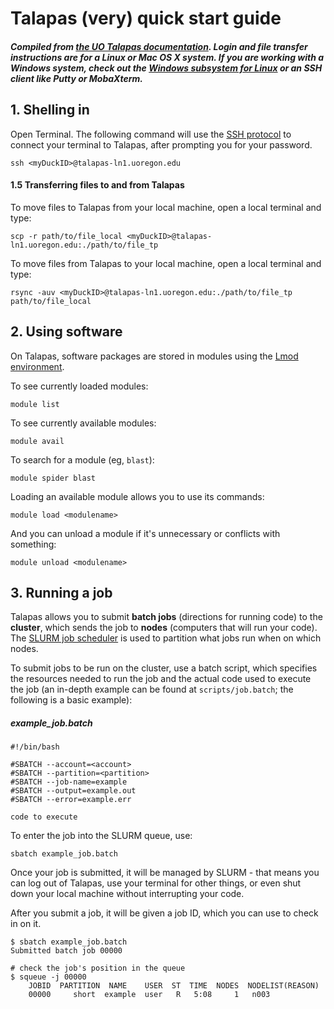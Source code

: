 ﻿
# Talapas (very) quick start guide
##### Compiled from [the UO Talapas documentation](https://hpcrcf.atlassian.net/wiki/spaces/TCP/). Login and file transfer instructions are for a Linux or Mac OS X system. If you are working with a Windows system, check out the [Windows subsystem for Linux](https://docs.microsoft.com/en-us/windows/wsl/faq) or an SSH client like Putty or MobaXterm.

## 1. Shelling in

Open Terminal. The following command will use the [SSH protocol](https://en.wikipedia.org/wiki/Secure_Shell_Protocol) to connect your terminal to Talapas, after prompting you for your password.

	ssh <myDuckID>@talapas-ln1.uoregon.edu


#### 1.5 Transferring files to and from Talapas

To move files to Talapas from your local machine, open a local terminal and type:

	scp -r path/to/file_local <myDuckID>@talapas-ln1.uoregon.edu:./path/to/file_tp

To move files from Talapas to your local machine, open a local terminal and type:

	rsync -auv <myDuckID>@talapas-ln1.uoregon.edu:./path/to/file_tp path/to/file_local

## 2. Using software

On Talapas, software packages are stored in modules using the [Lmod environment](https://lmod.readthedocs.io/en/latest/). 

To see currently loaded modules:

	module list

To see currently available modules:

	module avail

To search for a module (eg, `blast`):

	module spider blast

Loading an available module allows you to use its commands:

	module load <modulename>

And you can unload a module if it's unnecessary or conflicts with something:

	module unload <modulename>

## 3. Running a job

Talapas allows you to submit **batch jobs** (directions for running code) to the **cluster**, which sends the job to **nodes** (computers that will run your code). The [SLURM job scheduler](https://slurm.schedmd.com/) is used to partition what jobs run when on which nodes. 

To submit jobs to be run on the cluster, use a batch script, which specifies the resources needed to run the job and the actual code used to execute the job (an in-depth example can be found at `scripts/job.batch`; the following is a basic example):

##### example_job.batch

	#!/bin/bash

	#SBATCH --account=<account>
	#SBATCH --partition=<partition>
	#SBATCH --job-name=example
	#SBATCH --output=example.out
	#SBATCH --error=example.err
	
	code to execute

To enter the job into the SLURM queue, use:

	sbatch example_job.batch

Once your job is submitted, it will be managed by SLURM - that means you can log out of Talapas, use your terminal for other things, or even shut down your local machine without interrupting your code.

After you submit a job, it will be given a job ID, which you can use to check in on it.

	$ sbatch example_job.batch
	Submitted batch job 00000
	
	# check the job's position in the queue
	$ squeue -j 00000
		JOBID  PARTITION  NAME    USER  ST  TIME  NODES  NODELIST(REASON)
		00000     short  example  user   R   5:08     1   n003
